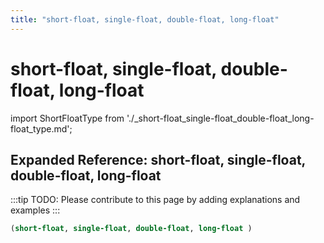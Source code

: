```yaml
---
title: "short-float, single-float, double-float, long-float"
---
```


# short-float, single-float, double-float, long-float

import ShortFloatType from './_short-float_single-float_double-float_long-float_type.md';

<ShortFloatType />

## Expanded Reference: short-float, single-float, double-float, long-float

:::tip
TODO: Please contribute to this page by adding explanations and examples
:::

```lisp
(short-float, single-float, double-float, long-float )
```
